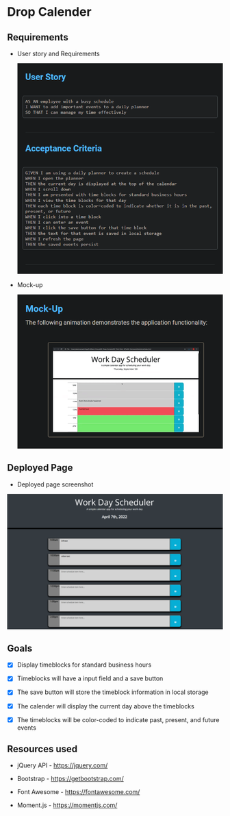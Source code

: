 # Drop Calender

## Requirements

- User story and Requirements

  ![user story / requirements](./assets/images/READMEimages/requirements.png)

- Mock-up

  ![Mock-up](./assets/images/READMEimages/mock-up.png)

## Deployed Page

- Deployed page screenshot

![Deployed page screenshot](./assets/images/READMEimages/page-screenshot.png)

## Goals

- [X] Display timeblocks for standard business hours 

- [X] Timeblocks will have a input field and a save button

- [X] The save button will store the timeblock information in local storage

- [X] The calender will display the current day above the timeblocks

- [X] The timeblocks will be color-coded to indicate past, present, and future events


## Resources used

- jQuery API - https://jquery.com/

- Bootstrap - https://getbootstrap.com/

- Font Awesome - https://fontawesome.com/

- Moment.js - https://momentjs.com/
